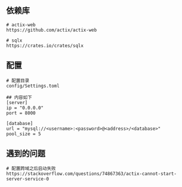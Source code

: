 ## 依赖库
```shell
# actix-web
https://github.com/actix/actix-web

# sqlx
https://crates.io/crates/sqlx
```

## 配置
```shell
# 配置目录
config/Settings.toml

## 内容如下
[server]
ip = "0.0.0.0"
port = 8000

[database]
url = "mysql://<username>:<password>@<address>/<database>"
pool_size = 5
```

## 遇到的问题
```shell
# 配置跨域之后启动失败
https://stackoverflow.com/questions/74867363/actix-cannot-start-server-service-0
```